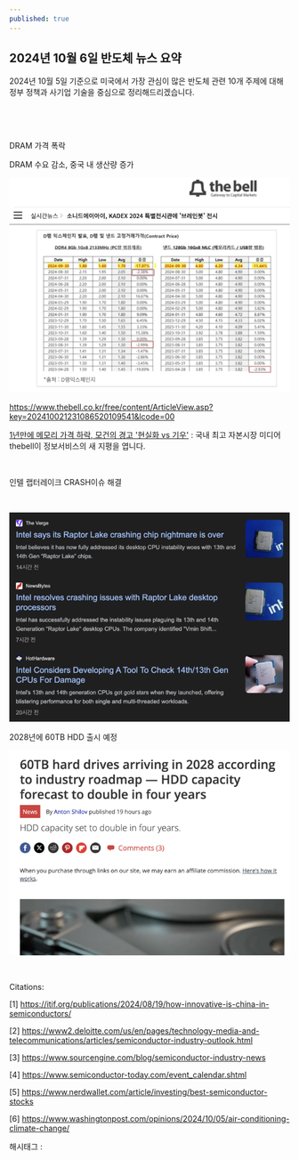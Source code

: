 ```yaml
---
published: true
---
```

## 2024년 10월 6일 반도체 뉴스 요약

2024년 10월 5일 기준으로 미국에서 가장 관심이 많은 반도체 관련 10개 주제에 대해 정부 정책과 사기업 기술을 중심으로 정리해드리겠습니다.

​

​

DRAM 가격 폭락

DRAM 수요 감소, 중국 내 생산량 증가

![0](/assets/img/223608180807/0.png)

https://www.thebell.co.kr/free/content/ArticleView.asp?key=202410021231086520109541&lcode=00

[1년만에 메모리 가격 하락, 모건의 경고 '현실화 vs 기우'](https://www.thebell.co.kr/free/content/ArticleView.asp?key=202410021231086520109541&lcode=00) : 국내 최고 자본시장 미디어 thebell이 정보서비스의 새 지평을 엽니다.

​

인텔 랩터레이크 CRASH이슈 해결

​

![1](/assets/img/223608180807/1.png)

2028년에 60TB HDD 출시 예정

![2](/assets/img/223608180807/2.png)

​

Citations:

[1] https://itif.org/publications/2024/08/19/how-innovative-is-china-in-semiconductors/

[2] https://www2.deloitte.com/us/en/pages/technology-media-and-telecommunications/articles/semiconductor-industry-outlook.html

[3] https://www.sourcengine.com/blog/semiconductor-industry-news

[4] https://www.semiconductor-today.com/event_calendar.shtml

[5] https://www.nerdwallet.com/article/investing/best-semiconductor-stocks

[6] https://www.washingtonpost.com/opinions/2024/10/05/air-conditioning-climate-change/

 해시태그 : 
